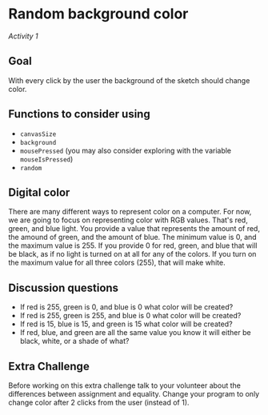 # Random background color
_Activity 1_

## Goal
With every click by the user the background of the sketch should change color.

## Functions to consider using
* `canvasSize`
* `background`
* `mousePressed` (you may also consider exploring with the variable `mouseIsPressed`)
* `random`

## Digital color
There are many different ways to represent color on a computer. For now, we are going to focus on representing color with RGB values. That's red, green, and blue light. You provide a value that represents the amount of red, the amound of green, and the amount of blue. The minimum value is 0, and the maximum value is 255. If you provide 0 for red, green, and blue that will be black, as if no light is turned on at all for any of the colors. If you turn on the maximum value for all three colors (255), that will make white.

## Discussion questions
* If red is 255, green is 0, and blue is 0 what color will be created?
* If red is 255, green is 255, and blue is 0 what color will be created?
* If red is 15, blue is 15, and green is 15 what color will be created?
* If red, blue, and green are all the same value you know it will either be black, white, or a shade of what?

## Extra Challenge
Before working on this extra challenge talk to your volunteer about the differences between assignment and equality. Change your program to only change color after 2 clicks from the user (instead of 1).
